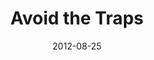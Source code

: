 ---
layout: message
category: message
series: "How to Love Your Job"
title: "Avoid the Traps"
date: 2012-08-25
audio-description: "Brian Tome talks about troubleshooting what prevents us from loving our jobs."
audio: "http://www.crossroads.net/players/media/hq/HTLYJ_02.mp3"
audio-title: "Avoid the Traps"
audio-duration: "36&#58;50"
program-description: "How to Love Your Job - Week 2 Program"
program: "http://www.crossroads.net/players/media/hq/08_25-26_12Program.pdf"
program-title: "Avoid the Traps"
video-description: "Brian Tome talks about troubleshooting what prevents us from loving our jobs."
video-title: "Avoid the Traps"
video: "https://s3.amazonaws.com/crossroadsvideomessages/htlyj_02.mp4"
---